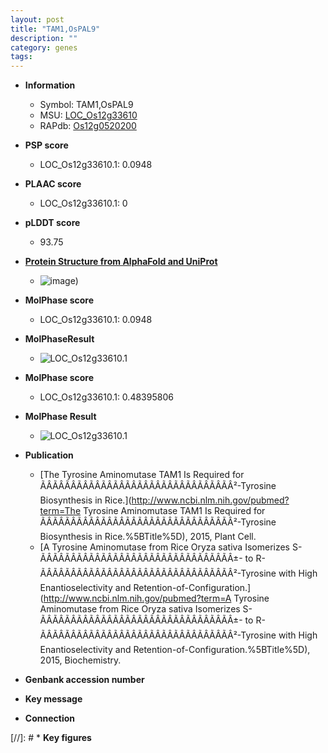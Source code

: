 ```yaml
---
layout: post
title: "TAM1,OsPAL9"
description: ""
category: genes
tags: 
---
```


* **Information**  
    + Symbol: TAM1,OsPAL9  
    + MSU: [LOC_Os12g33610](http://rice.plantbiology.msu.edu/cgi-bin/ORF_infopage.cgi?orf=LOC_Os12g33610)  
    + RAPdb: [Os12g0520200](http://rapdb.dna.affrc.go.jp/viewer/gbrowse_details/irgsp1?name=Os12g0520200)  

* **PSP score**  
    + LOC_Os12g33610.1: 0.0948 

* **PLAAC score**  
    + LOC_Os12g33610.1: 0 

* **pLDDT score**
    + 93.75

* **[Protein Structure from AlphaFold and UniProt](https://www.uniprot.org/uniprotkb/Q2QPR0/entry#structure)**
    + ![image](https://ricepsp.github.io/images/Q2/AF-Q2QPR0-F1.png))

* **MolPhase score**
    + LOC_Os12g33610.1: 0.0948

* **MolPhaseResult**
    + ![LOC_Os12g33610.1](https://ricepsp.github.io/pictures/LOC_Os12g/LOC_Os12g33610.1.png)

* **MolPhase score**
    + LOC_Os12g33610.1: 0.48395806

* **MolPhase Result**
    + ![LOC_Os12g33610.1](https://304243504.github.io/Pictures/LOC_Os12g/LOC_Os12g33610.1.png)

* **Publication**  
    + [The Tyrosine Aminomutase TAM1 Is Required for ÃÂÃÂÃÂÃÂÃÂÃÂÃÂÃÂÃÂÃÂÃÂÃÂÃÂÃÂÃÂÃÂ²-Tyrosine Biosynthesis in Rice.](http://www.ncbi.nlm.nih.gov/pubmed?term=The Tyrosine Aminomutase TAM1 Is Required for ÃÂÃÂÃÂÃÂÃÂÃÂÃÂÃÂÃÂÃÂÃÂÃÂÃÂÃÂÃÂÃÂ²-Tyrosine Biosynthesis in Rice.%5BTitle%5D), 2015, Plant Cell.
    + [A Tyrosine Aminomutase from Rice Oryza sativa Isomerizes S-ÃÂÃÂÃÂÃÂÃÂÃÂÃÂÃÂÃÂÃÂÃÂÃÂÃÂÃÂÃÂÃÂ±- to R-ÃÂÃÂÃÂÃÂÃÂÃÂÃÂÃÂÃÂÃÂÃÂÃÂÃÂÃÂÃÂÃÂ²-Tyrosine with High Enantioselectivity and Retention-of-Configuration.](http://www.ncbi.nlm.nih.gov/pubmed?term=A Tyrosine Aminomutase from Rice Oryza sativa Isomerizes S-ÃÂÃÂÃÂÃÂÃÂÃÂÃÂÃÂÃÂÃÂÃÂÃÂÃÂÃÂÃÂÃÂ±- to R-ÃÂÃÂÃÂÃÂÃÂÃÂÃÂÃÂÃÂÃÂÃÂÃÂÃÂÃÂÃÂÃÂ²-Tyrosine with High Enantioselectivity and Retention-of-Configuration.%5BTitle%5D), 2015, Biochemistry.

* **Genbank accession number**  

* **Key message**  

* **Connection**  

[//]: # * **Key figures**  


